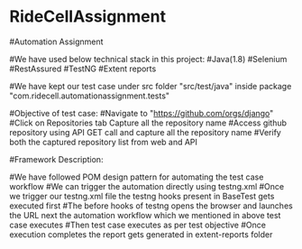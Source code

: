 # RideCellAssignment
#Automation Assignment

#We have used below technical stack in this project: 
#Java(1.8)
#Selenium 
#RestAssured 
#TestNG
#Extent reports

#We have kept our test case under src folder "src/test/java" inside package "com.ridecell.automationassignment.tests"

#Objective of test case:
#Navigate to "https://github.com/orgs/django" 
#Click on Repositories tab Capture all the repository name
#Access github repository using API GET call and capture all the repository name
#Verify both the captured repository list from web and API

#Framework Description:

#We have followed POM design pattern for automating the test case workflow
#We can trigger the automation directly using testng.xml
#Once we trigger our testng.xml file the testng hooks present in BaseTest gets executed first
#The before hooks of testng opens the browser and launches the URL next the automation workflow which we mentioned in above test case executes
#Then test case executes as per test objective
#Once execution completes the report gets generated in extent-reports folder







